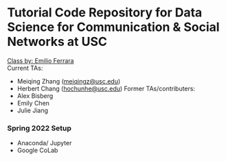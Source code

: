 # Tutorial Code Repository for Data Science for Communication & Social Networks at USC
[Class by: Emilio Ferrara ](http://www.emilio.ferrara.name/data-science-for-communication-social-networks/)  
Current TAs: 
 - Meiqing Zhang (meiqingz@usc.edu)
 - Herbert Chang (hochunhe@usc.edu)
Former TAs/contributers:
 - Alex Bisberg
 - Emily Chen
 - Julie Jiang

### Spring 2022 Setup 
- Anaconda/ Jupyter
- Google CoLab


